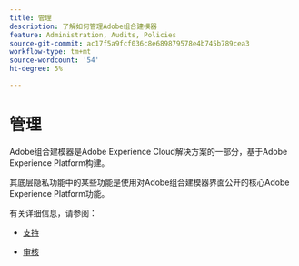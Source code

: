 ```yaml
---
title: 管理
description: 了解如何管理Adobe组合建模器
feature: Administration, Audits, Policies
source-git-commit: ac17f5a9fcf036c8e689879578e4b745b789cea3
workflow-type: tm+mt
source-wordcount: '54'
ht-degree: 5%

---
```



# 管理

Adobe组合建模器是Adobe Experience Cloud解决方案的一部分，基于Adobe Experience Platform构建。

其底层隐私功能中的某些功能是使用对Adobe组合建模器界面公开的核心Adobe Experience Platform功能。

有关详细信息，请参阅：

* [支持](policies.md)

* [审核](audits.md)


